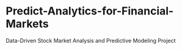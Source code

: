 # Predict-Analytics-for-Financial-Markets
Data-Driven Stock Market Analysis and Predictive Modeling Project
